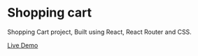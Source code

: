 # Shopping cart

Shopping Cart project, Built using React, React Router and CSS.

[Live Demo](https://alifahed.github.io/shopping-cart/)

